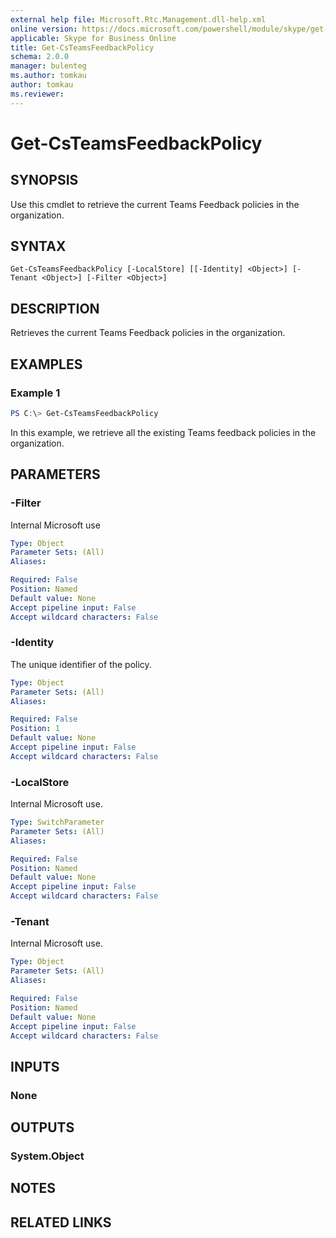 ```yaml
---
external help file: Microsoft.Rtc.Management.dll-help.xml
online version: https://docs.microsoft.com/powershell/module/skype/get-csteamsfeedbackpolicy
applicable: Skype for Business Online
title: Get-CsTeamsFeedbackPolicy
schema: 2.0.0
manager: bulenteg
ms.author: tomkau
author: tomkau
ms.reviewer:
---
```


# Get-CsTeamsFeedbackPolicy

## SYNOPSIS

Use this cmdlet to retrieve the current Teams Feedback policies in the organization.

## SYNTAX

```
Get-CsTeamsFeedbackPolicy [-LocalStore] [[-Identity] <Object>] [-Tenant <Object>] [-Filter <Object>]
```

## DESCRIPTION
Retrieves the current Teams Feedback policies in the organization.

## EXAMPLES

### Example 1
```powershell
PS C:\> Get-CsTeamsFeedbackPolicy
```

In this example, we retrieve all the existing Teams feedback policies in the organization.

## PARAMETERS

### -Filter
Internal Microsoft use

```yaml
Type: Object
Parameter Sets: (All)
Aliases:

Required: False
Position: Named
Default value: None
Accept pipeline input: False
Accept wildcard characters: False
```

### -Identity
The unique identifier of the policy.

```yaml
Type: Object
Parameter Sets: (All)
Aliases:

Required: False
Position: 1
Default value: None
Accept pipeline input: False
Accept wildcard characters: False
```

### -LocalStore
Internal Microsoft use.

```yaml
Type: SwitchParameter
Parameter Sets: (All)
Aliases:

Required: False
Position: Named
Default value: None
Accept pipeline input: False
Accept wildcard characters: False
```

### -Tenant
Internal Microsoft use.

```yaml
Type: Object
Parameter Sets: (All)
Aliases:

Required: False
Position: Named
Default value: None
Accept pipeline input: False
Accept wildcard characters: False
```

## INPUTS

### None

## OUTPUTS

### System.Object
## NOTES

## RELATED LINKS
